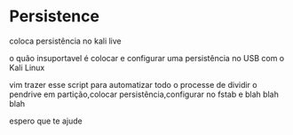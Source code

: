 # Persistence
coloca persistência no kali live

o quão insuportavel é colocar e configurar uma persistência no USB com o Kali Linux

vim trazer esse script para automatizar todo o processe de dividir o pendrive em partição,colocar persistência,configurar no fstab e blah blah blah

espero que te ajude
